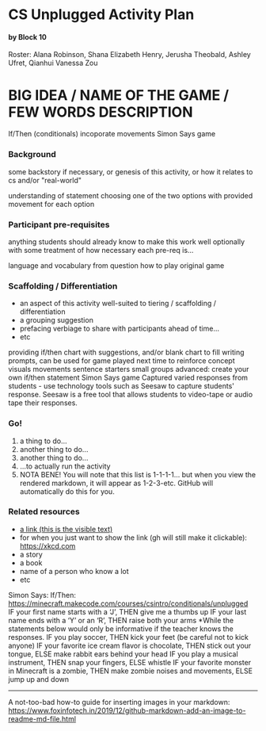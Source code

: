 # CS Unplugged Activity Plan
#### by Block 10
Roster: Alana Robinson, Shana Elizabeth Henry, Jerusha Theobald, Ashley Ufret, Qianhui Vanessa Zou

# BIG IDEA / NAME OF THE GAME / FEW WORDS DESCRIPTION 
If/Then (conditionals) incoporate movements
Simon Says game 

### Background
some backstory if necessary, or genesis of this activity, or how it relates to cs and/or "real-world"

understanding of statement
choosing one of the two options with provided movement for each option

### Participant pre-requisites
anything students should already know to make this work well
optionally with some treatment of how necessary each pre-req is...

language and vocabulary from question
how to play original game

### Scaffolding / Differentiation 
* an aspect of this activity well-suited to tiering / scaffolding / differentiation
* a grouping suggestion
* prefacing verbiage to share with participants ahead of time...
* etc

providing if/then chart with suggestions, and/or blank chart to fill
writing prompts, can be used for game played next time to reinforce concept
visuals 
movements
sentence starters
small groups
advanced: create your own if/then statement Simon Says game
Captured varied responses from students - use technology tools such as Seesaw to capture students' response. Seesaw is a free tool that allows students to video-tape or audio tape their responses.

### Go!
1. a thing to do...
1. another thing to do...
1. another thing to do...
1. ...to actually run the activity
1. NOTA BENE! You will note that this list is 1-1-1-1... but when you view the rendered markdown, it will appear as 1-2-3-etc. GitHub will automatically do this for you.

### Related resources
* [a link (this is the visible text)](https://xkcd.com)
* for when you just want to show the link (gh will still make it clickable): https://xkcd.com
* a story
* a book
* name of a person who know a lot
* etc

Simon Says: If/Then:
https://minecraft.makecode.com/courses/csintro/conditionals/unplugged    
IF your first name starts with a ‘J’, THEN give me a thumbs up
IF your last name ends with a ‘Y’ or an ‘R’, THEN raise both your arms
*While the statements below would only be informative if the teacher knows the responses.
IF you play soccer, THEN kick your feet (be careful not to kick anyone)
IF your favorite ice cream flavor is chocolate, THEN stick out your tongue, ELSE make rabbit ears behind your head
IF you play a musical instrument, THEN snap your fingers, ELSE whistle
IF your favorite monster in Minecraft is a zombie, THEN make zombie noises and movements, ELSE jump up and down

* * *

A not-too-bad how-to guide for inserting images in your markdown: https://www.foxinfotech.in/2019/12/github-markdown-add-an-image-to-readme-md-file.html